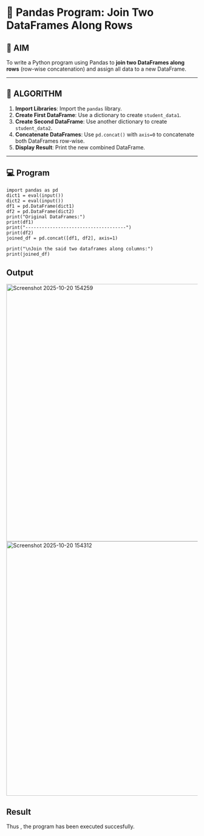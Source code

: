 # 🧪 Pandas Program: Join Two DataFrames Along Rows

## 🎯 AIM

To write a Python program using Pandas to **join two DataFrames along rows** (row-wise concatenation) and assign all data to a new DataFrame.

---

## 🧠 ALGORITHM

1. **Import Libraries**: Import the `pandas` library.
2. **Create First DataFrame**: Use a dictionary to create `student_data1`.
3. **Create Second DataFrame**: Use another dictionary to create `student_data2`.
4. **Concatenate DataFrames**: Use `pd.concat()` with `axis=0` to concatenate both DataFrames row-wise.
5. **Display Result**: Print the new combined DataFrame.

---

## 💻 Program
~~~
import pandas as pd
dict1 = eval(input())
dict2 = eval(input())
df1 = pd.DataFrame(dict1)
df2 = pd.DataFrame(dict2)
print("Original DataFrames:")
print(df1)
print("-------------------------------------")
print(df2)
joined_df = pd.concat([df1, df2], axis=1)

print("\nJoin the said two dataframes along columns:")
print(joined_df)
~~~

## Output
<img width="1119" height="676" alt="Screenshot 2025-10-20 154259" src="https://github.com/user-attachments/assets/c6a75b2d-26b5-4301-b9e1-b3cc6f33c907" /><img width="863" height="668" alt="Screenshot 2025-10-20 154312" src="https://github.com/user-attachments/assets/fe46b262-5c5b-4ad5-88e5-2a0507d72a2c" />


## Result
Thus , the program has been executed succesfully.

